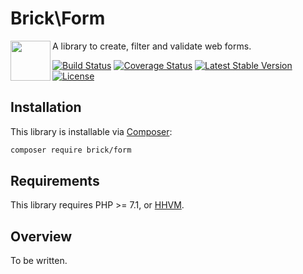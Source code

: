 Brick\Form
==========

<img src="https://raw.githubusercontent.com/brick/brick/master/logo.png" alt="" align="left" height="64">

A library to create, filter and validate web forms.

[![Build Status](https://secure.travis-ci.org/brick/form.svg?branch=master)](http://travis-ci.org/brick/form)
[![Coverage Status](https://coveralls.io/repos/github/brick/form/badge.svg?branch=master)](https://coveralls.io/github/brick/form?branch=master)
[![Latest Stable Version](https://poser.pugx.org/brick/form/v/stable)](https://packagist.org/packages/brick/form)
[![License](https://img.shields.io/badge/license-MIT-blue.svg)](http://opensource.org/licenses/MIT)

Installation
------------

This library is installable via [Composer](https://getcomposer.org/):

```bash
composer require brick/form
```

Requirements
------------

This library requires PHP >= 7.1, or [HHVM](http://hhvm.com/).

Overview
--------

To be written.
